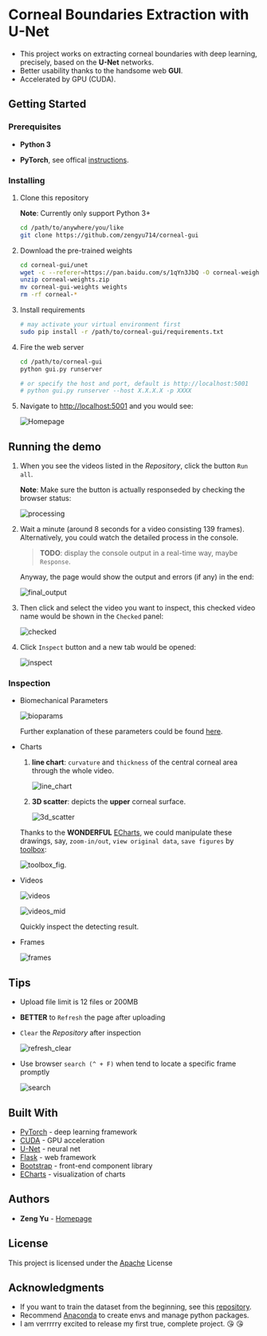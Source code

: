 # Corneal Boundaries Extraction with U-Net

+ This project works on extracting corneal boundaries with deep learning, precisely, based on the **U-Net** networks. 
+ Better usability thanks to the handsome web **GUI**.
+ Accelerated by GPU (CUDA).

## Getting Started

### Prerequisites
    
+ **Python 3**

+ **PyTorch**, see offical [instructions](http://pytorch.org/).

### Installing

1. Clone this repository

    **Note**: Currently only support Python 3+
    ```bash
    cd /path/to/anywhere/you/like
    git clone https://github.com/zengyu714/corneal-gui
    ```
2. Download the pre-trained weights
    
    ```bash
    cd corneal-gui/unet
    wget -c --referer=https://pan.baidu.com/s/1qYn3JbQ -O corneal-weights.zip "https://www.baidupcs.com/rest/2.0/pcs/file?method=batchdownload&app_id=250528&zipcontent=%7B%22fs_id%22%3A%5B%22747895932828831%22%5D%7D&sign=DCb740ccc5511e5e8fedcff06b081203:ZFmUVd4WUFSnu7qfoVgD0wczdaY%3D&uid=2265930192&time=1513187178&dp-logid=8026429103670053409&dp-callid=0&vuk=2265930192&from_uk=2265930192"
    unzip corneal-weights.zip 
    mv corneal-gui-weights weights
    rm -rf corneal-*
    ```
    
3. Install requirements
    ```bash
    # may activate your virtual environment first
    sudo pip install -r /path/to/corneal-gui/requirements.txt
    ```

4. Fire the web server

    ```bash
    cd /path/to/corneal-gui
    python gui.py runserver
    
    # or specify the host and port, default is http://localhost:5001
    # python gui.py runserver --host X.X.X.X -p XXXX
    ```
    
5. Navigate to [http://localhost:5001](http://localhost:5001) and you would see:
    
    ![Homepage](demo/homepage.png)

## Running the demo

1. When you see the videos listed in the *Repository*, click the button `Run all`.

    **Note**: Make sure the button is actually responseded by checking the browser status:
    
    ![processing](demo/processing.png)
2. Wait a minute (around 8 seconds for a video consisting 139 frames). Alternatively, you could watch the detailed process in the console.

    > **TODO**: display the console output in a real-time way, maybe `Response`.
    
    Anyway, the page would show the output and errors (if any) in the end:
    
    ![final_output](demo/final_output.png)

3. Then click and select the video you want to inspect, this checked video name would be shown in the `Checked` panel:

    ![checked](demo/checked.png)

4. Click `Inspect` button and a new tab would be opened:

    ![inspect](demo/inspect.png)
    

### Inspection    

+ Biomechanical Parameters

    ![bioparams](demo/bioparams.png)
    
    Further explanation of these parameters could be found [here](https://www.nature.com/articles/srep40798.pdf?origin=ppub).

+ Charts

    1. **line chart**: `curvature` and `thickness` of the central corneal area through the whole video.
    
        ![line_chart](demo/line_chart.png)
        
    2. **3D scatter**: depicts the **upper** corneal surface.
        
        ![3d_scatter](demo/3d_scatter.png)
        
    Thanks to the **WONDERFUL** [ECharts](http://echarts.baidu.com/index.html), we could manipulate these drawings, say, `zoom-in/out`, `view original data`, `save figures` by [toolbox](https://ecomfe.github.io/echarts-doc/public/en/option.html#toolbox): 
    
    ![toolbox_fig](demo/toolbox.png).  

+ Videos

    ![videos](demo/videos.png)
    
    ![videos_mid](demo/videos_mid.png)
    
    Quickly inspect the detecting result. 

+ Frames

    ![frames](demo/frames.png)
    
    
    
    
## Tips

+ Upload file limit is 12 files or 200MB
+ **BETTER** to `Refresh` the page after uploading 
+ `Clear` the *Repository* after inspection
    
    ![refresh_clear](demo/refresh_clear.png)
    
+ Use browser `search (^ + F)` when tend to locate a specific frame promptly
    
    ![search](demo/search.png)
    
    
    
    
    
    
## Built With

* [PyTorch](http://pytorch.org/) - deep learning framework
* [CUDA](https://developer.nvidia.com/cuda-downloads) - GPU acceleration
* [U-Net](https://arxiv.org/abs/1505.04597) - neural net  
* [Flask](http://flask.pocoo.org/) - web framework 
* [Bootstrap](https://getbootstrap.com/) - front-end component library
* [ECharts](http://echarts.baidu.com/index.html) - visualization of charts

## Authors

* **Zeng Yu** - [Homepage](https://github.com/zengyu714)

## License

This project is licensed under the [Apache](https://choosealicense.com/licenses/apache-2.0/) License 

## Acknowledgments

+ If you want to train the dataset from the beginning, see this [repository](https://github.com/zengyu714/corneal-limbus-detection).
+ Recommend [Anaconda](https://www.anaconda.com/download/) to create envs and manage python packages.
+ I am verrrrry excited to release my first true, complete project. :kissing_heart: :kissing_heart:
